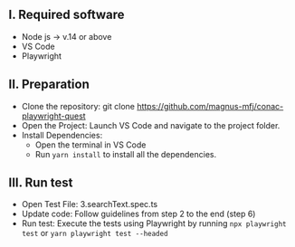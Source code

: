 ## I. Required software
- Node js -> v.14 or above
- VS Code
- Playwright

## II. Preparation
- Clone the repository: git clone https://github.com/magnus-mfj/conac-playwright-quest
- Open the Project: Launch VS Code and navigate to the project folder.
- Install Dependencies: 
    + Open the terminal in VS Code
    + Run `yarn install` to install all the dependencies.

## III. Run test
- Open Test File: 3.searchText.spec.ts
- Update code: Follow guidelines from step 2 to the end (step 6)
- Run test: Execute the tests using Playwright by running `npx playwright test` or `yarn playwright test --headed`